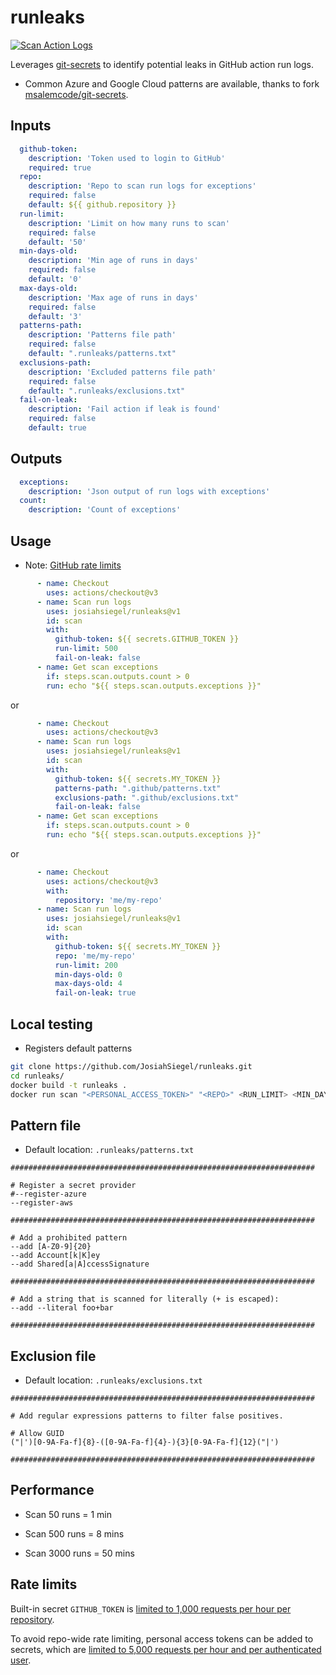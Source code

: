 # runleaks

[![Scan Action Logs](https://github.com/JosiahSiegel/runleaks/actions/workflows/main.yml/badge.svg?branch=main)](https://github.com/JosiahSiegel/runleaks/actions/workflows/main.yml)

Leverages [git-secrets](https://github.com/awslabs/git-secrets) to identify potential leaks in GitHub action run logs.

 * Common Azure and Google Cloud patterns are available, thanks to fork [msalemcode/git-secrets](https://github.com/msalemcode/git-secrets).


## Inputs
```yml
  github-token:
    description: 'Token used to login to GitHub'
    required: true
  repo:
    description: 'Repo to scan run logs for exceptions'
    required: false
    default: ${{ github.repository }}
  run-limit:
    description: 'Limit on how many runs to scan'
    required: false
    default: '50'
  min-days-old:
    description: 'Min age of runs in days'
    required: false
    default: '0'
  max-days-old:
    description: 'Max age of runs in days'
    required: false
    default: '3'
  patterns-path:
    description: 'Patterns file path'
    required: false
    default: ".runleaks/patterns.txt"
  exclusions-path:
    description: 'Excluded patterns file path'
    required: false
    default: ".runleaks/exclusions.txt"
  fail-on-leak:
    description: 'Fail action if leak is found'
    required: false
    default: true
```

## Outputs
```yml
  exceptions:
    description: 'Json output of run logs with exceptions'
  count:
    description: 'Count of exceptions'
```

## Usage
 * Note: [GitHub rate limits](#rate-limits)
```yml
      - name: Checkout
        uses: actions/checkout@v3
      - name: Scan run logs
        uses: josiahsiegel/runleaks@v1
        id: scan
        with:
          github-token: ${{ secrets.GITHUB_TOKEN }}
          run-limit: 500
          fail-on-leak: false
      - name: Get scan exceptions
        if: steps.scan.outputs.count > 0
        run: echo "${{ steps.scan.outputs.exceptions }}"
```
or
```yml
      - name: Checkout
        uses: actions/checkout@v3
      - name: Scan run logs
        uses: josiahsiegel/runleaks@v1
        id: scan
        with:
          github-token: ${{ secrets.MY_TOKEN }}
          patterns-path: ".github/patterns.txt"
          exclusions-path: ".github/exclusions.txt"
          fail-on-leak: false
      - name: Get scan exceptions
        if: steps.scan.outputs.count > 0
        run: echo "${{ steps.scan.outputs.exceptions }}"
```
or
```yml
      - name: Checkout
        uses: actions/checkout@v3
        with:
          repository: 'me/my-repo'
      - name: Scan run logs
        uses: josiahsiegel/runleaks@v1
        id: scan
        with:
          github-token: ${{ secrets.MY_TOKEN }}
          repo: 'me/my-repo'
          run-limit: 200
          min-days-old: 0
          max-days-old: 4
          fail-on-leak: true
```

## Local testing
  * Registers default patterns
```sh
git clone https://github.com/JosiahSiegel/runleaks.git
cd runleaks/
docker build -t runleaks .
docker run scan "<PERSONAL_ACCESS_TOKEN>" "<REPO>" <RUN_LIMIT> <MIN_DAYS_OLD> <MAX_DAYS_OLD>
```

## Pattern file
 * Default location: `.runleaks/patterns.txt`

```
####################################################################

# Register a secret provider
#--register-azure
--register-aws

####################################################################

# Add a prohibited pattern
--add [A-Z0-9]{20}
--add Account[k|K]ey
--add Shared[a|A]ccessSignature

####################################################################

# Add a string that is scanned for literally (+ is escaped):
--add --literal foo+bar

####################################################################
```

## Exclusion file
 * Default location: `.runleaks/exclusions.txt`
```
####################################################################

# Add regular expressions patterns to filter false positives.

# Allow GUID
("|')[0-9A-Fa-f]{8}-([0-9A-Fa-f]{4}-){3}[0-9A-Fa-f]{12}("|')

####################################################################
```

## Performance

 * Scan 50 runs = 1 min

 * Scan 500 runs = 8 mins

* Scan 3000 runs = 50 mins

## Rate limits

Built-in secret `GITHUB_TOKEN` is [limited to 1,000 requests per hour per repository](https://docs.github.com/en/rest/overview/resources-in-the-rest-api#requests-from-github-actions).

To avoid repo-wide rate limiting, personal access tokens can be added to secrets, which are [limited to 5,000 requests per hour and per authenticated user](https://docs.github.com/en/rest/overview/resources-in-the-rest-api#requests-from-personal-accounts).
